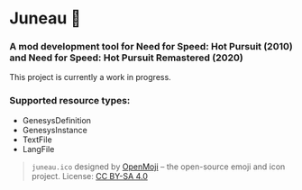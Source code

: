 # Juneau 🗻
### A mod development tool for Need for Speed: Hot Pursuit (2010) and Need for Speed: Hot Pursuit Remastered (2020)

This project is currently a work in progress.

### Supported resource types:

- GenesysDefinition
- GenesysInstance
- TextFile
- LangFile


> `juneau.ico` designed by [OpenMoji](https://openmoji.org/) – the open-source emoji and icon project. License: [CC BY-SA 4.0](https://creativecommons.org/licenses/by-sa/4.0/#)